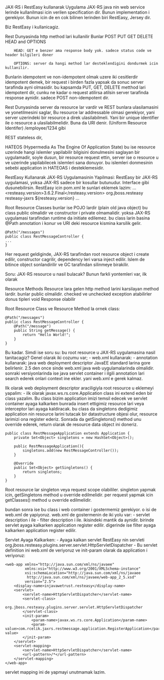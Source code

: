 JAX-RS i RestEasy kullanarak Uygulama
	JAX-RS java nin web service lerinde kullanilmasi icin verilen specification dir.
	Bunun implementation i gerekiyor.
	Bunun icin de en cok bilinen lerinden biri RestEasy, Jersey dir.

Biz RestEasy i kullanicagiz.

Rest Dunyasinda http method lari kullanilir
Bunlar 
	POST PUT GET DELETE HEAD and OPTIONS

		HEAD: GET e benzer ama response body yok. sadece status code ve header bilgileri doner

		OPTIONS: server da hangi method lar desteklendigini dondurmek icin kullanilir.
		
   Bunlarin idempotent ve non-idempotent olmak uzere iki cesitlerdir
	idempotent demek, bir request i birden fazla yapsak da sonuc server tarafinda ayni olmasidir.
	bu kapsamda PUT, GET, DELETE metthod lari idempotent dir, cunku ne kadar o request atilirsa atilsin server tarafinda response aynidir.
	sadece POST non-idempotent dir.

Rest Dunyasinda server da resource lar vardir ve REST bunlara ulasilamasini ve yonetilmesini saglar,
Bu resource lar addressable olmasi gerekiyor, yani server uzerindeki bir resource a direk ulasilabilmeli. Yani bir unique identifier ile o resource a ulasilabilmelidir. Buna da URI denir. (Uniform Resource Identifer)
	/employee/1234 gibi

REST stateless dir, 

HATEOS (Hypermedia As The Engine Of Application State)
    bu ise resource uzerinde hangi islemler yapilabilir bilgisini donulmesini saglayan bir uygulamadir,
    soyle dusun, bir resource request ettin, server ise o resource u ve uzerinde yapilabilecek islemleri sana donuyor. 
    bu islemleri donmesinin sebebi application in HATEOAS i desteklemesidir.
    
RestEasy Kullanarak JAX-RS Uygulamasinin Yapilmasi:
    RestEasy bir JAX-RS uygulamasi, yoksa JAX-RS sadece bir kosullar butunudur. Interface gibi dusunebilirsin.
    RestEasy icin pom.xml le sunlari eklemek lazim:
    ...
      <properties>
      	<resteasy.version>3.6.2.Final</resteasy.version>
      </properties>
      <dependencies>
      	<dependency>
    		<groupId>org.jboss.resteasy</groupId>
    		<artifactId>resteasy-jaxrs</artifactId>
    		<version>${resteasy.version}</version>
    	</dependency>
      </dependencies>
    ...
    
Root Resource Classes
    bunlar ise POJO lardir (plain old java object)
    bu class public olmalidir ve constructor i private olmamalidir. yoksa JAX-RS uygulamasi tarafindan runtime da initiate edilemez.
    bu class larin basina @Path annotation i konur ve URI deki resource kismina karsilik gelir.
    
    @Path("/messages")
    public class RestMessageController {
    ...
    }
   
   Her request geldiginde, JAX-RS tarafindan root resource object i create edilir, constructor cagrilir, dependency leri varsa inject edilir. 
   Islem de bitince object sonlandirilir ve GC tarafindan silinmeye birakilir.
   
   Soru: JAX-RS resource u nasil bulacak? Bunun farkli yontemleri var, ilk olarak 
   
Resource Methods
    Resource lara gelen http method larini karsilayan method lardir. 
    bunlar public olmalidir.
    checked ve unchecked exception atabilirler
    donus tipleri void Response olabilir
    
Root Resource Class ve Resource Method la ornek class:

    @Path("/messages")
    public class RestMessageController {
        @Path("/message")
        public String getMessage() {
            return "Hello World!";
        }
    }
Bu kadar. Simdi ise soru su: bu root resource u JAX-RS uygulamasina nasil tanitacagiz?
Genel olarak iki cozumu var; 
    - web.xml kullanarak:
    - annotation kullanarak:
    java web deployment descriptor JavaEE standard larina gore belirlenir. 2.5 den once sinde web.xml java web uygulamalarinda olmalidir.
    sonraki versiyonlarinda ise java servlet container i ilgili annotation lari search ederek onlari context ine ekler. yani web.xml e gerek kalmaz.
    
 Ilk olarak web deployment descriptor araciligiyla root resource u eklemeyi yapalim:
    - ilk olarak javax.ws.rs.core.Application class ini extend eden bir class yazalim. Bu class bizim application imizi temsil edecek ve servlet container
    ayaga kalkarken bunrada insert ettigimiz resource lari veya interceptor lari ayaga kaldiracak.
    bu class da singletons dedigimiz application nin resource larini tutacak bir datastructure objesi olur, resource larimizi ona register ederiz. 
    Sonrada da getSingletons() method unu override ederek, return olarak de resource data object ini doneriz.
    
    public class RestMessageApplication extends Application {
        private Set<Object> singletons = new HashSet<Object>();
    
        public RestMessageApplication(){
            singletons.add(new RestMessageController());
        }
    
        @Override
        public Set<Object> getSingletons() {
            return singletons;
        }
    }
    
Root resource lar singleton veya request scope olabililer. 
    singleton yapmak icin, getSingletons method u override edilmelidir.
    per request yapmak icin getClasses() method u override edilmelidir.


bundan sonra ise bu class i web container i gostermemiz gerekiyor. o isi de web.xml de yapiyoruz.
web.xml de gostermenin de iki yolu var:
    - servlet description i ile
    - filter description i ile.
ikisindeki mantik da aynidir. birinde servlet ayaga kalkarken application register edilir. digerinde ise filter ayaga kalkarken application register edilir.

Servlet Ayaga Kalkarken:
    - Ayaga kalkan servlet RestEasy nin servleti org.jboss.resteasy.plugins.server.servlet.HttpServletDispatcher 
    - Bu servlet definition ini web.xml de veriyoruz ve init-param olarak da application i veriyoruz:
    
    <web-app xmlns="http://java.sun.com/xml/ns/javaee"
             xmlns:xsi="http://www.w3.org/2001/XMLSchema-instance"
             xsi:schemaLocation="http://java.sun.com/xml/ns/javaee
              http://java.sun.com/xml/ns/javaee/web-app_2_5.xsd"
             version="2.5">
        <display-name>injavawetrust.resteasy</display-name>
        <servlet>
            <servlet-name>HttpServletDispatcher</servlet-name>
            <servlet-class>
                org.jboss.resteasy.plugins.server.servlet.HttpServletDispatcher
            </servlet-class>
            <init-param>
                <param-name>javax.ws.rs.core.Application</param-name>
                <param-value>com.rcelik.jaxrs.restmessage.application.RegisterApplication</param-value>
            </init-param>
        </servlet>
        <servlet-mapping>
            <servlet-name>HttpServletDispatcher</servlet-name>
            <url-pattern>/*</url-pattern>
        </servlet-mapping>
    </web-app>
    
servlet mapping ini de yapmayi unutmamak lazim.